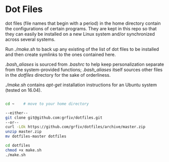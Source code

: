 # Dot Files   

dot files (file names that begin with a period) in the home directory contain the configurations of certain programs. They are kept in this repo so that they can easily be installed on a new Linux system and/or synchronized across several systems.   

Run *./make.sh* to back up any existing of the list of dot files to be installed and then create symlinks to the ones contained here.   

*.bash_aliases* is sourced from *.bashrc* to help keep personalization separate from the system-provided functions; *.bash_aliases* itself sources other files in the *dotfiles* directory for the sake of orderliness.   

*./make.sh* contains *apt-get* installation instructions for an Ubuntu system (tested on 16.04).   


```bash   

cd ~    # move to your home directory

--either--
git clone git@github.com:grfiv/dotfiles.git
--or--
curl -LOk https://github.com/grfiv/dotfiles/archive/master.zip
unzip master.zip
mv dotfiles-master dotfiles

cd dotfiles
chmod +x make.sh
./make.sh
```





